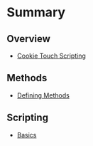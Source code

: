 # Summary

## Overview

* [Cookie Touch Scripting](README.md)

## Methods

* [Defining Methods](methods.md)

## Scripting

* [Basics](basic.md)


